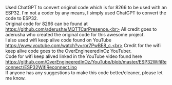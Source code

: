 Used ChatGPT to convert original code which is for 8266 to be used with an ESP32. I'm not a coder by any means, I simply used ChatGPT to convert the code to ESP32.<br>
Original code for 8266 can be found at https://github.com/aderusha/MQTTCarPresence.<br>
All credit goes to aderusha who created the original code for this awesome project.<br>
I also used wifi keep alive code found on YouTube https://www.youtube.com/watch?v=rpr7PwBE8_c.<br>
Credit for the wifi keep alive code goes to the OverEngineeredInOz YouTuber.<br>
Code for wifi keep alived linked in the YouTube video found here https://github.com/OverEngineeredInOz/YouTube/blob/master/ESP32WifiReconnect/ESP32WifiReconnect.ino <br>
If anyone has any suggestions to make this code better/cleaner, please let me know.
